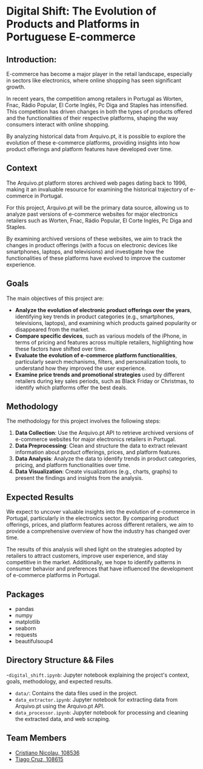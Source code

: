 
# Digital Shift: The Evolution of Products and Platforms in Portuguese E-commerce

## Introduction:

E-commerce has become a major player in the retail landscape, especially in sectors like electronics, where online shopping has seen significant growth.

In recent years, the competition among retailers in Portugal as Worten, Fnac, Rádio Popular, El Corte Inglés, Pc Diga and Staples has intensified. This competition has driven changes in both the types of products offered and the functionalities of their respective platforms, shaping the way consumers interact with online shopping.

By analyzing historical data from Arquivo.pt, it is possible to explore the evolution of these e-commerce platforms, providing insights into how product offerings and platform features have developed over time.

## Context

The Arquivo.pt platform stores archived web pages dating back to 1996, making it an invaluable resource for examining the historical trajectory of e-commerce in Portugal.

For this project, Arquivo.pt will be the primary data source, allowing us to analyze past versions of e-commerce websites for major electronics retailers such as Worten, Fnac, Rádio Popular, El Corte Inglés, Pc Diga and Staples.

By examining archived versions of these websites, we aim to track the changes in product offerings (with a focus on electronic devices like smartphones, laptops, and televisions) and investigate how the functionalities of these platforms have evolved to improve the customer experience.

## Goals

The main objectives of this project are:

- **Analyze the evolution of electronic product offerings over the years**, identifying key trends in product categories (e.g., smartphones, televisions, laptops), and examining which products gained popularity or disappeared from the market.
- **Compare specific devices**, such as various models of the iPhone, in terms of pricing and features across multiple retailers, highlighting how these factors have shifted over time.
- **Evaluate the evolution of e-commerce platform functionalities**, particularly search mechanisms, filters, and personalization tools, to understand how they improved the user experience.
- **Examine price trends and promotional strategies** used by different retailers during key sales periods, such as Black Friday or Christmas, to identify which platforms offer the best deals.

## Methodology

The methodology for this project involves the following steps:

1. **Data Collection**: Use the Arquivo.pt API to retrieve archived versions of e-commerce websites for major electronics retailers in Portugal.
2. **Data Preprocessing**: Clean and structure the data to extract relevant information about product offerings, prices, and platform features.
3. **Data Analysis**: Analyze the data to identify trends in product categories, pricing, and platform functionalities over time.
4. **Data Visualization**: Create visualizations (e.g., charts, graphs) to present the findings and insights from the analysis.

## Expected Results

We expect to uncover valuable insights into the evolution of e-commerce in Portugal, particularly in the electronics sector. By comparing product offerings, prices, and platform features across different retailers, we aim to provide a comprehensive overview of how the industry has changed over time.

The results of this analysis will shed light on the strategies adopted by retailers to attract customers, improve user experience, and stay competitive in the market. Additionally, we hope to identify patterns in consumer behavior and preferences that have influenced the development of e-commerce platforms in Portugal.

## Packages

- pandas
- numpy
- matplotlib
- seaborn
- requests
- beautifulsoup4

## Directory Structure && Files

-`digital_shift.ipynb`: Jupyter notebook explaining the project's context, goals, methodology, and expected results.
- `data/`: Contains the data files used in the project.
- `data_extractor.ipynb`: Jupyter notebook for extracting data from Arquivo.pt using the Arquivo.pt API.
- `data_processor.ipynb`: Jupyter notebook for processing and cleaning the extracted data, and web scraping.

## Team Members

- [Cristiano Nicolau, 108536](mailto:cristianonicolau@ua.pt)
- [Tiago Cruz, 108615](mailto:tiagofcruz78@ua.pt)


